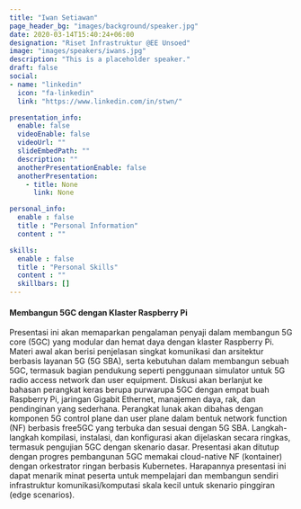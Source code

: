 ```yaml
---
title: "Iwan Setiawan"
page_header_bg: "images/background/speaker.jpg"
date: 2020-03-14T15:40:24+06:00
designation: "Riset Infrastruktur @EE Unsoed"
image: "images/speakers/iwans.jpg"
description: "This is a placeholder speaker."
draft: false
social:
- name: "linkedin"
  icon: "fa-linkedin"
  link: "https://www.linkedin.com/in/stwn/"

presentation_info:
  enable: false
  videoEnable: false
  videoUrl: ""
  slideEmbedPath: ""
  description: ""
  anotherPresentationEnable: false
  anotherPresentation:
    - title: None
      link: None

personal_info:
  enable : false
  title : "Personal Information"
  content : ""

skills:
  enable : false
  title : "Personal Skills"
  content : ""
  skillbars: []
---
```


#### Membangun 5GC dengan Klaster Raspberry Pi

Presentasi ini akan memaparkan pengalaman penyaji dalam membangun 5G core (5GC) yang modular dan hemat daya dengan klaster Raspberry Pi. Materi awal akan berisi penjelasan singkat komunikasi dan arsitektur berbasis layanan 5G (5G SBA), serta kebutuhan dalam membangun sebuah 5GC, termasuk bagian pendukung seperti penggunaan simulator untuk 5G radio access network dan user equipment. Diskusi akan berlanjut ke bahasan perangkat keras berupa purwarupa 5GC dengan empat buah Raspberry Pi, jaringan Gigabit Ethernet, manajemen daya, rak, dan pendinginan yang sederhana. Perangkat lunak akan dibahas dengan komponen 5G control plane dan user plane dalam bentuk network function (NF) berbasis free5GC yang terbuka dan sesuai dengan 5G SBA. Langkah-langkah kompilasi, instalasi, dan konfigurasi akan dijelaskan secara ringkas, termasuk pengujian 5GC dengan skenario dasar. Presentasi akan ditutup dengan progres pembangunan 5GC memakai cloud-native NF (kontainer) dengan orkestrator ringan berbasis Kubernetes. Harapannya presentasi ini dapat menarik minat peserta untuk mempelajari dan membangun sendiri infrastruktur komunikasi/komputasi skala kecil untuk skenario pinggiran (edge scenarios).
